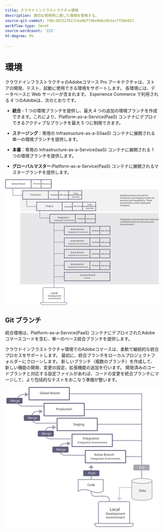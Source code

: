 ```yaml
---
title: クラウドインフラストラクチャ環境
description: 適切な使用例に適した環境を使用する。
source-git-commit: 748c302527617c6a9bf7d6e666c6b3acff89e021
workflow-type: tm+mt
source-wordcount: '221'
ht-degree: 0%

---
```



# 環境

クラウドインフラストラクチャのAdobeコマース Pro アーキテクチャは、ストアの開発、テスト、起動に使用できる環境をサポートします。 各環境には、データベースと Web サーバーが含まれます。 Experience Commerce で利用される 4 つのAdobeは、次のとおりです。

- **統合** - 1 つの環境ブランチを提供し、最大 4 つの追加の環境ブランチを作成できます。これにより、Platform-as-a-Service(PaaS) コンテナにデプロイできるアクティブなブランチを最大 5 つに制限できます。

- **ステージング**：専用の Infrastructure-as-a-S(IaaS) コンテナに展開される単一の環境ブランチを提供します。

- **本番**：専用の Infrastructure-as-a-Service(IaaS) コンテナに展開される 1 つの環境ブランチを提供します。

- **グローバルマスター**:Platform-as-a-Service(PaaS) コンテナに展開されるマスターブランチを提供します。

![Commerce クラウド環境間の関係を示すAdobe図](../../../assets/playbooks/environment-diagram.svg)

## Git ブランチ

統合環境は、Platform-as-a-Service(PaaS) コンテナにデプロイされたAdobeコマースコードを含む、単一のベース統合ブランチを提供します。

クラウドインフラストラクチャ環境でのAdobeコマースは、柔軟で継続的な統合プロセスをサポートします。 最初に、統合ブランチをローカルプロジェクトフォルダーにクローンします。 新しいブランチ（複数のブランチ）を作成して、新しい機能の開発、変更の設定、拡張機能の追加を行います。 開発済みのコードブランチと対応する設定ファイルがあれば、コードの変更を統合ブランチにマージして、より包括的なテストをおこなう準備が整います。

![Git ベースの分岐戦略を示す図 (AdobeCommerce クラウド環境用 )](../../../assets/playbooks/branching-diagram.svg)
